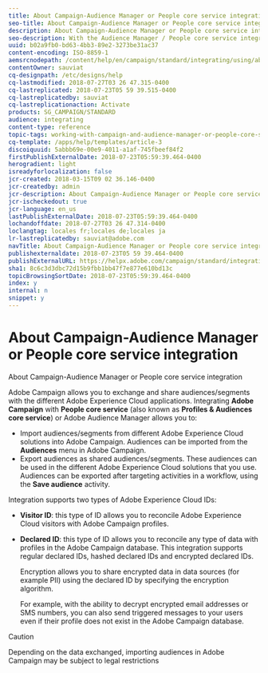 ```yaml
---
title: About Campaign-Audience Manager or People core service integration
seo-title: About Campaign-Audience Manager or People core service integration
description: About Campaign-Audience Manager or People core service integration
seo-description: With the Audience Manager / People core service integration, you can share audiences or segments within the different Adobe Experience Cloud solutions.
uuid: b02a9fb0-bd63-4bb3-89e2-3273be31ac37
content-encoding: ISO-8859-1
aemsrcnodepath: /content/help/en/campaign/standard/integrating/using/about-campaign-audience-manager-or-people-core-service-integration
contentOwner: sauviat
cq-designpath: /etc/designs/help
cq-lastmodified: 2018-07-27T03 26 47.315-0400
cq-lastreplicated: 2018-07-23T05 59 39.515-0400
cq-lastreplicatedby: sauviat
cq-lastreplicationaction: Activate
products: SG_CAMPAIGN/STANDARD
audience: integrating
content-type: reference
topic-tags: working-with-campaign-and-audience-manager-or-people-core-service
cq-template: /apps/help/templates/article-3
discoiquuid: 5abbb69e-00e9-4011-a1af-745fbeef84f2
firstPublishExternalDate: 2018-07-23T05:59:39.464-0400
herogradient: light
isreadyforlocalization: false
jcr-created: 2018-03-15T09 02 36.146-0400
jcr-createdby: admin
jcr-description: About Campaign-Audience Manager or People core service integration
jcr-ischeckedout: true
jcr-language: en_us
lastPublishExternalDate: 2018-07-23T05:59:39.464-0400
lochandoffdate: 2018-07-27T03 26 47.314-0400
loclangtag: locales fr;locales de;locales ja
lr-lastreplicatedby: sauviat@adobe.com
navTitle: About Campaign-Audience Manager or People core service integration
publishexternaldate: 2018-07-23T05 59 39.464-0400
publishExternalURL: https://helpx.adobe.com/campaign/standard/integrating/using/about-campaign-audience-manager-or-people-core-service-integration.html
sha1: 8c6c3d3dbc72d15b9fbb1bb47f7e877e610bd13c
topicBrowsingSortDate: 2018-07-23T05:59:39.464-0400
index: y
internal: n
snippet: y
---
```


# About Campaign-Audience Manager or People core service integration

About Campaign-Audience Manager or People core service integration

Adobe Campaign allows you to exchange and share audiences/segments with the different Adobe Experience Cloud applications. Integrating **Adobe Campaign** with **People core service** (also known as **Profiles & Audiences core service**) or Adobe Audience Manager allows you to:

* Import audiences/segments from different Adobe Experience Cloud solutions into Adobe Campaign. Audiences can be imported from the **Audiences** menu in Adobe Campaign.
* Export audiences as shared audiences/segments. These audiences can be used in the different Adobe Experience Cloud solutions that you use. Audiences can be exported after targeting activities in a workflow, using the **Save audience** activity.

Integration supports two types of Adobe Experience Cloud IDs:

* **Visitor ID**: this type of ID allows you to reconcile Adobe Experience Cloud visitors with Adobe Campaign profiles.
* **Declared ID**: this type of ID allows you to reconcile any type of data with profiles in the Adobe Campaign database. This integration supports regular declared IDs, hashed declared IDs and encrypted declared IDs.

  Encryption allows you to share encrypted data in data sources (for example PII) using the declared ID by specifying the encryption algorithm.

  For example, with the ability to decrypt encrypted email addresses or SMS numbers, you can also send triggered messages to your users even if their profile does not exist in the Adobe Campaign database.

>[!CAUTION]
>
>Depending on the data exchanged, importing audiences in Adobe Campaign may be subject to legal restrictions

